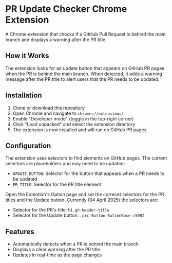 # PR Update Checker Chrome Extension

A Chrome extension that checks if a GitHub Pull Request is behind the main branch and displays a warning after the PR title.

## How it Works

The extension looks for an update button that appears on GitHub PR pages when the PR is behind the main branch. When detected, it adds a warning message after the PR title to alert users that the PR needs to be updated.

## Installation

1. Clone or download this repository
2. Open Chrome and navigate to `chrome://extensions/`
3. Enable "Developer mode" (toggle in the top-right corner)
4. Click "Load unpacked" and select the extension directory
5. The extension is now installed and will run on GitHub PR pages

## Configuration

The extension uses selectors to find elements on GitHub pages. The current selectors are placeholders and may need to be updated:

- `UPDATE_BUTTON`: Selector for the button that appears when a PR needs to be updated
- `PR_TITLE`: Selector for the PR title element

Open the Extention's Option page and set the correcet selectors for the PR titles and the Update button. Currently (04 April 2025) the selectors are:
- Selector for the PR's title: `h1.gh-header-title`
- Selector for the Update button: `.prc-Button-ButtonBase-c50BI`

## Features

- Automatically detects when a PR is behind the main branch
- Displays a clear warning after the PR title
- Updates in real-time as the page changes
